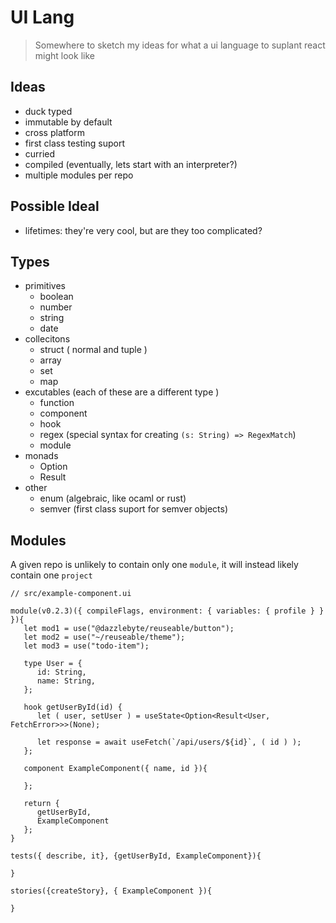 # UI Lang

> Somewhere to sketch my ideas for what a ui language to suplant react might look like

## Ideas

- duck typed
- immutable by default
- cross platform
- first class testing suport
- curried
- compiled (eventually, lets start with an interpreter?)
- multiple modules per repo

## Possible Ideal

- lifetimes: they're very cool, but are they too complicated?

## Types

- primitives
  - boolean
  - number
  - string
  - date
- collecitons
  - struct ( normal and tuple )
  - array
  - set
  - map
- excutables (each of these are a different type )
  - function
  - component
  - hook
  - regex (special syntax for creating `(s: String) => RegexMatch`)
  - module
- monads
  - Option
  - Result
- other
  - enum (algebraic, like ocaml or rust)
  - semver (first class suport for semver objects)

## Modules

A given repo is unlikely to contain only one `module`, it will instead likely contain one `project`

```
// src/example-component.ui

module(v0.2.3)({ compileFlags, environment: { variables: { profile } } }){
   let mod1 = use("@dazzlebyte/reuseable/button");
   let mod2 = use("~/reuseable/theme");
   let mod3 = use("todo-item");

   type User = {
      id: String,
      name: String,
   };

   hook getUserById(id) {
      let ( user, setUser ) = useState<Option<Result<User, FetchError>>>(None);

      let response = await useFetch(`/api/users/${id}`, ( id ) );
   };

   component ExampleComponent({ name, id }){

   };

   return {
      getUserById,
      ExampleComponent
   };
}

tests({ describe, it}, {getUserById, ExampleComponent}){

}

stories({createStory}, { ExampleComponent }){

}
```

